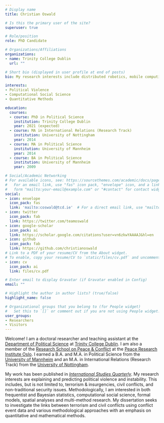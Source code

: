 ```yaml
---
# Display name
title: Christian Oswald

# Is this the primary user of the site?
superuser: true

# Role/position
role: PhD Candidate

# Organizations/Affiliations
organizations:
- name: Trinity College Dublin
  url: ""

# Short bio (displayed in user profile at end of posts)
bio: My research interests include distributed robotics, mobile computing and programmable matter.

interests:
- Political Violence
- Computational Social Science
- Quantitative Methods

education:
  courses:
  - course: PhD in Political Science
    institution: Trinity College Dublin
    year: 2021 (expected)
  - course: MA in International Relations (Research Track)
    institution: University of Nottingham
    year: 2014
  - course: MA in Political Science
    institution: University of Mannheim
    year: 2014
  - course: BA in Political Science
    institution: University of Mannheim
    year: 2009

# Social/Academic Networking
# For available icons, see: https://sourcethemes.com/academic/docs/page-builder/#icons
#   For an email link, use "fas" icon pack, "envelope" icon, and a link in the
#   form "mailto:your-email@example.com" or "#contact" for contact widget.
social:
- icon: envelope
  icon_pack: fas
  link: 'mailto:coswald@tcd.ie'  # For a direct email link, use "mailto:test@example.org"/otherwise /#contact.
- icon: twitter
  icon_pack: fab
  link: https://twitter.com/teamoswald
- icon: google-scholar
  icon_pack: ai
  link: https://scholar.google.com/citations?user=vn6zkwYAAAAJ&hl=en
- icon: github
  icon_pack: fab
  link: https://github.com/christianoswald
# Link to a PDF of your resume/CV from the About widget.
# To enable, copy your resume/CV to `static/files/cv.pdf` and uncomment the lines below.
- icon: cv
  icon_pack: ai
  link: files/cv.pdf

# Enter email to display Gravatar (if Gravatar enabled in Config)
email: ""

# Highlight the author in author lists? (true/false)
highlight_name: false

# Organizational groups that you belong to (for People widget)
#   Set this to `[]` or comment out if you are not using People widget.
user_groups:
- Researchers
- Visitors
---
```


Welcome! I am a doctoral researcher and teaching assistant at the [Department of Political Science](https://www.tcd.ie/Political_Science/) at [Trinity College Dublin](https://www.tcd.ie/). I am also a member of the [Research School on Peace & Conflict](http://www.peaceconflictresearch.org/) at the [Peace Research Institute Oslo](https://www.prio.org/).  I earned a B.A. and M.A. in Political Science from the [University of Mannheim](https://www.uni-mannheim.de/en/) and an M.A. in International Relations (Research Track) from the [University of Nottingham](https://www.nottingham.ac.uk/).

My work has been published in [*International Studies Quarterly*](https://doi.org/10.1093/isq/sqaa009). My research interests are explaining and predicting political violence and instability. This includes, but is not limited to, terrorism & insurgencies, civil conflicts, and non-traditional security issues. Methodologically, I am interested in both frequentist and Bayesian statistics, computational social science, formal models, spatial analyses and multi-method research. My dissertation seeks to investigate the links between terrorism and civil conflicts using conflict event data and various methodological approaches with an emphasis on quantitative and mathematical methods.
